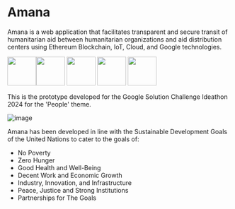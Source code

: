 # Amana
Amana is a web application that facilitates transparent and secure transit of humanitarian aid between humanitarian organizations and aid distribution centers using Ethereum Blockchain, IoT, Cloud, and Google technologies.

<img src="https://github.com/super-fz/Amana/assets/122122054/e49cf308-1d5e-4fd9-8cc8-a2b1e164d1eb" height="65"><img src="https://github.com/super-fz/Amana/assets/122122054/5f1b1c94-3670-43b0-85ff-e627e7025b01" height="65">              <img src="https://github.com/super-fz/Amana/assets/122122054/6c08a98a-4213-4082-ba29-26b8c7906ab5" height="65">                <img src="https://github.com/super-fz/Amana/assets/122122054/db604d65-3f2e-4062-990f-867c3c125aef" height="65">               <img src="https://github.com/super-fz/Amana/assets/122122054/f377ae3c-51e1-43d5-9ba9-0ffe9ae18c3b" height="65">


This is the prototype developed for the Google Solution Challenge Ideathon 2024 for the 'People' theme.

![image](https://github.com/super-fz/Amana/assets/122122054/aa39fa2d-1697-4754-b06e-c9c26d9efc81)


Amana has been developed in line with the Sustainable Development Goals of the United Nations to cater to the goals of:
- No Poverty
- Zero Hunger
- Good Health and Well-Being
- Decent Work and Economic Growth
- Industry, Innovation, and Infrastructure
- Peace, Justice and Strong Institutions
- Partnerships for The Goals
